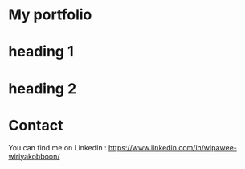 # My portfolio

# heading 1

# heading 2

# Contact
You can find me on LinkedIn : https://www.linkedin.com/in/wipawee-wiriyakobboon/
